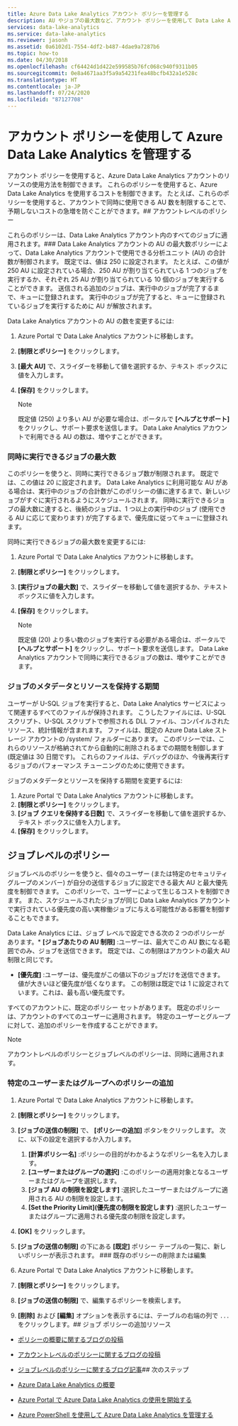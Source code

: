 ```yaml
---
title: Azure Data Lake Analytics アカウント ポリシーを管理する
description: AU やジョブの最大数など、アカウント ポリシーを使用して Data Lake Analytics アカウントの使用を制御する方法について説明します。
services: data-lake-analytics
ms.service: data-lake-analytics
ms.reviewer: jasonh
ms.assetid: 0a6102d1-7554-4df2-b487-4dae9a7287b6
ms.topic: how-to
ms.date: 04/30/2018
ms.openlocfilehash: cf64424d1d422e599585b76fc068c940f9311b05
ms.sourcegitcommit: 0e8a4671aa3f5a9a54231fea48bcfb432a1e528c
ms.translationtype: HT
ms.contentlocale: ja-JP
ms.lasthandoff: 07/24/2020
ms.locfileid: "87127708"
---
```

# <a name="manage-azure-data-lake-analytics-using-account-policies"></a>アカウント ポリシーを使用して Azure Data Lake Analytics を管理する

アカウント ポリシーを使用すると、Azure Data Lake Analytics アカウントのリソースの使用方法を制御できます。 これらのポリシーを使用すると、Azure Data Lake Analytics を使用するコストを制御できます。 たとえば、これらのポリシーを使用すると、アカウントで同時に使用できる AU 数を制限することで、予期しないコストの急増を防ぐことができます。## アカウントレベルのポリシー

これらのポリシーは、Data Lake Analytics アカウント内のすべてのジョブに適用されます。### Data Lake Analytics アカウントの AU の最大数ポリシーによって、Data Lake Analytics アカウントで使用できる分析ユニット (AU) の合計数が制御されます。 既定では、値は 250 に設定されます。 たとえば、この値が 250 AU に設定されている場合、250 AU が割り当てられている 1 つのジョブを実行するか、それぞれ 25 AU が割り当てられている 10 個のジョブを実行することができます。 送信される追加のジョブは、実行中のジョブが完了するまで、キューに登録されます。 実行中のジョブが完了すると、キューに登録されているジョブを実行するために AU が解放されます。

Data Lake Analytics アカウントの AU の数を変更するには:

1. Azure Portal で Data Lake Analytics アカウントに移動します。
2. **[制限とポリシー]** をクリックします。
3. **[最大 AU]** で、スライダーを移動して値を選択するか、テキスト ボックスに値を入力します。 
4. **[保存]** をクリックします。

   > [!NOTE]
   > 既定値 (250) より多い AU が必要な場合は、ポータルで **[ヘルプとサポート]** をクリックし、サポート要求を送信します。 Data Lake Analytics アカウントで利用できる AU の数は、増やすことができます。

### <a name="maximum-number-of-jobs-that-can-run-simultaneously"></a>同時に実行できるジョブの最大数
このポリシーを使うと、同時に実行できるジョブ数が制限されます。 既定では、この値は 20 に設定されます。 Data Lake Analytics に利用可能な AU がある場合は、実行中のジョブの合計数がこのポリシーの値に達するまで、新しいジョブがすぐに実行されるようにスケジュールされます。 同時に実行できるジョブの最大数に達すると、後続のジョブは、1 つ以上の実行中のジョブ (使用できる AU に応じて変わります) が完了するまで、優先度に従ってキューに登録されます。

同時に実行できるジョブの最大数を変更するには:

1. Azure Portal で Data Lake Analytics アカウントに移動します。
2. **[制限とポリシー]** をクリックします。
3. **[実行ジョブの最大数]** で、スライダーを移動して値を選択するか、テキスト ボックスに値を入力します。 
4. **[保存]** をクリックします。

   > [!NOTE]
   > 既定値 (20) より多い数のジョブを実行する必要がある場合は、ポータルで **[ヘルプとサポート]** をクリックし、サポート要求を送信します。 Data Lake Analytics アカウントで同時に実行できるジョブの数は、増やすことができます。

### <a name="how-long-to-keep-job-metadata-and-resources"></a>ジョブのメタデータとリソースを保持する期間 
ユーザーが U-SQL ジョブを実行すると、Data Lake Analytics サービスによって関連するすべてのファイルが保持されます。 こうしたファイルには、U-SQL スクリプト、U-SQL スクリプトで参照される DLL ファイル、コンパイルされたリソース、統計情報が含まれます。 ファイルは、既定の Azure Data Lake ストレージ アカウントの /system/ フォルダーにあります。 このポリシーでは、これらのリソースが格納されてから自動的に削除されるまでの期間を制御します (既定値は 30 日間です)。 これらのファイルは、デバッグのほか、今後再実行するジョブのパフォーマンス チューニングのために使用できます。

ジョブのメタデータとリソースを保持する期間を変更するには:

1. Azure Portal で Data Lake Analytics アカウントに移動します。
2. **[制限とポリシー]** をクリックします。
3. **[ジョブ クエリを保持する日数]** で、スライダーを移動して値を選択するか、テキスト ボックスに値を入力します。  
4. **[保存]** をクリックします。

## <a name="job-level-policies"></a>ジョブレベルのポリシー

ジョブレベルのポリシーを使うと、個々のユーザー (または特定のセキュリティ グループのメンバー) が自分の送信するジョブに設定できる最大 AU と最大優先度を制御できます。 このポリシーで、ユーザーによって生じるコストを制御できます。 また、スケジュールされたジョブが同じ Data Lake Analytics アカウントで実行されている優先度の高い実稼働ジョブに与える可能性がある影響を制御することもできます。

Data Lake Analytics には、ジョブ レベルで設定できる次の 2 つのポリシーがあります。* **[ジョブあたりの AU 制限]** :ユーザーは、最大でこの AU 数になる範囲でのみ、ジョブを送信できます。 既定では、この制限はアカウントの最大 AU 制限と同じです。
* **[優先度]** :ユーザーは、優先度がこの値以下のジョブだけを送信できます。 値が大きいほど優先度が低くなります。 この制限は既定では 1 に設定されています。これは、最も高い優先度です。

すべてのアカウントに、既定のポリシー セットがあります。 既定のポリシーは、アカウントのすべてのユーザーに適用されます。 特定のユーザーとグループに対して、追加のポリシーを作成することができます。 

> [!NOTE]
> アカウントレベルのポリシーとジョブレベルのポリシーは、同時に適用されます。

### <a name="add-a-policy-for-a-specific-user-or-group"></a>特定のユーザーまたはグループへのポリシーの追加

1. Azure Portal で Data Lake Analytics アカウントに移動します。
2. **[制限とポリシー]** をクリックします。
3. **[ジョブの送信の制限]** で、 **[ポリシーの追加]** ボタンをクリックします。 次に、以下の設定を選択するか入力します。
    1. **[計算ポリシー名]** :ポリシーの目的がわかるようなポリシー名を入力します。
    2. **[ユーザーまたはグループの選択]** :このポリシーの適用対象となるユーザーまたはグループを選択します。
    3. **[ジョブ AU の制限を設定します]** :選択したユーザーまたはグループに適用される AU の制限を設定します。
    4. **[Set the Priority Limit]\(優先度の制限を設定します\)** :選択したユーザーまたはグループに適用される優先度の制限を設定します。

4. **[OK]** をクリックします。

5. **[ジョブの送信の制限]** の下にある **[既定]** ポリシー テーブルの一覧に、新しいポリシーが表示されます。 ### 既存のポリシーの削除または編集

1. Azure Portal で Data Lake Analytics アカウントに移動します。
2. **[制限とポリシー]** をクリックします。
3. **[ジョブの送信の制限]** で、編集するポリシーを検索します。
4.  **[削除]** および **[編集]** オプションを表示するには、テーブルの右端の列で `...` をクリックします。## ジョブ ポリシーの追加リソース
* [ポリシーの概要に関するブログの投稿](https://blogs.msdn.microsoft.com/azuredatalake/2017/06/08/managing-your-azure-data-lake-analytics-compute-resources-overview/)
* [アカウントレベルのポリシーに関するブログの投稿](https://blogs.msdn.microsoft.com/azuredatalake/2017/06/08/managing-your-azure-data-lake-analytics-compute-resources-account-level-policy/)
* [ジョブレベルのポリシーに関するブログ記事](https://blogs.msdn.microsoft.com/azuredatalake/2017/06/08/managing-your-azure-data-lake-analytics-compute-resources-job-level-policy/)## 次のステップ

* [Azure Data Lake Analytics の概要](data-lake-analytics-overview.md)
* [Azure Portal で Azure Data Lake Analytics の使用を開始する](data-lake-analytics-get-started-portal.md)
* [Azure PowerShell を使用して Azure Data Lake Analytics を管理する](data-lake-analytics-manage-use-powershell.md)